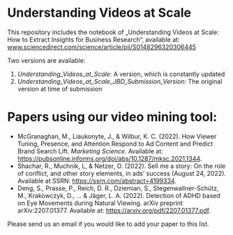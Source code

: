# Understanding Videos at Scale
This repository includes the notebook of „Understanding Videos at Scale: How to Extract Insights for Business Research“, available at: www.sciencedirect.com/science/article/pii/S0148296320306445

Two versions are available:
1) *Understanding_Videos_at_Scale:* A version, which is constantly updated
2) *Understanding_Videos_at_Scale_JBD_Submission_Version:* The original version at time of submission

# Papers using our video mining tool:

- McGranaghan, M., Liaukonyte, J., & Wilbur, K. C. (2022). How Viewer Tuning, Presence, and Attention Respond to Ad Content and Predict Brand Search Lift. *Marketing Science*. Available at: https://pubsonline.informs.org/doi/abs/10.1287/mksc.2021.1344.
- Shachar, R., Muchnik, L, & Netzer, O. (2022). Sell me a story: On the role of conflict, and other story elements, in ads’ success (August 24, 2022). Available at SSRN: https://ssrn.com/abstract=4199334.
- Deng, S., Prasse, P., Reich, D. R., Dziemian, S., Stegenwallner-Schütz, M., Krakowczyk, D., ... & Jäger, L. A. (2022). Detection of ADHD based on Eye Movements during Natural Viewing. arXiv preprint arXiv:2207.01377. Available at: https://arxiv.org/pdf/2207.01377.pdf.

Please send us an email if you would like to add your paper to this list.
